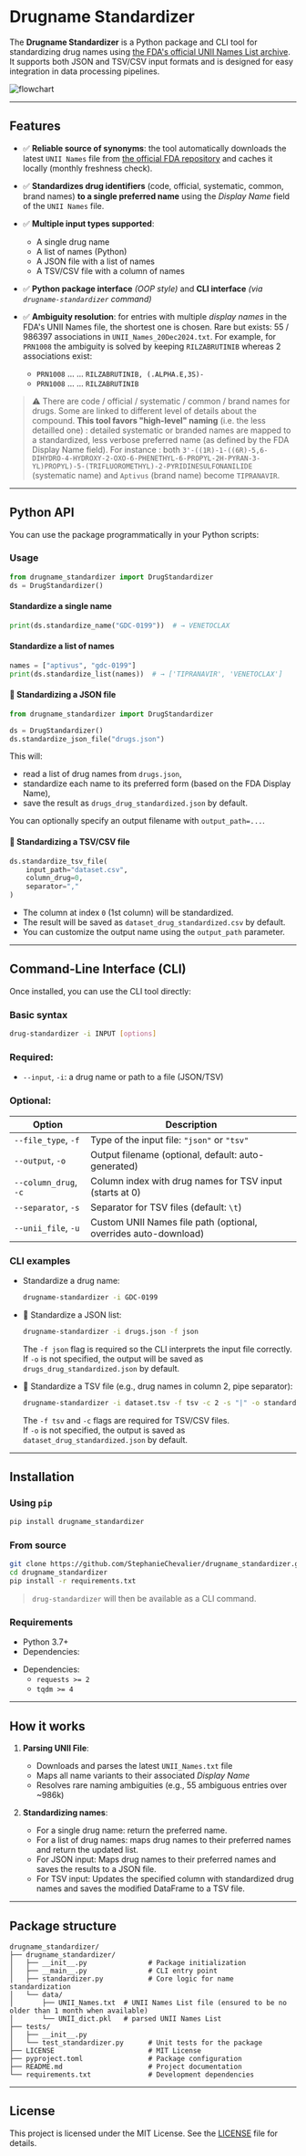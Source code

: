 # Drugname Standardizer

The **Drugname Standardizer** is a Python package and CLI tool for standardizing drug names using [the FDA's official UNII Names List archive](https://precision.fda.gov/uniisearch/archive). It supports both JSON and TSV/CSV input formats and is designed for easy integration in data processing pipelines.

![flowchart](https://raw.githubusercontent.com/StephanieChevalier/drugname_standardizer/main/img/flowchart_alpha.png)

---

## Features

- ✅ **Reliable source of synonyms**: the tool automatically downloads the latest `UNII Names` file from [the official FDA repository](https://precision.fda.gov/uniisearch/archive/latest/UNIIs.zip) and caches it locally (monthly freshness check).

- ✅ **Standardizes drug identifiers** (code, official, systematic, common, brand names) **to a single preferred name** using the *Display Name* field of the `UNII Names` file.

- ✅ **Multiple input types supported**:
   - A single drug name
   - A list of names (Python)
   - A JSON file with a list of names
   - A TSV/CSV file with a column of names

- ✅ **Python package interface** *(OOP style)* and **CLI interface** *(via `drugname-standardizer` command)*

- ✅ **Ambiguity resolution**: for entries with multiple *display names* in the FDA's UNII Names file, the shortest one is chosen. Rare but exists: 55 / 986397 associations in `UNII_Names_20Dec2024.txt`. For example, for `PRN1008` the ambiguity is solved by keeping `RILZABRUTINIB` whereas 2 associations exist:
   - `PRN1008`	...	... `RILZABRUTINIB, (.ALPHA.E,3S)-`
   - `PRN1008`	...	... `RILZABRUTINIB`  

> ⚠️ There are code / official / systematic / common / brand names for drugs. Some are linked to different level of details about the compound.
**This tool favors "high-level" naming** (i.e. the less detailled one) : detailed systematic or branded names are mapped to a standardized, less verbose preferred name (as defined by the FDA Display Name field). For instance : both `3'-((1R)-1-((6R)-5,6-DIHYDRO-4-HYDROXY-2-OXO-6-PHENETHYL-6-PROPYL-2H-PYRAN-3-YL)PROPYL)-5-(TRIFLUOROMETHYL)-2-PYRIDINESULFONANILIDE` (systematic name) and `Aptivus` (brand name) become `TIPRANAVIR`.

---

## Python API

You can use the package programmatically in your Python scripts:

### Usage

```python
from drugname_standardizer import DrugStandardizer
ds = DrugStandardizer()
```

#### Standardize a single name
```python
print(ds.standardize_name("GDC-0199"))  # → VENETOCLAX
```

#### Standardize a list of names
```python
names = ["aptivus", "gdc-0199"]
print(ds.standardize_list(names))  # → ['TIPRANAVIR', 'VENETOCLAX']
```

#### 📄 Standardizing a JSON file
```python
from drugname_standardizer import DrugStandardizer

ds = DrugStandardizer()
ds.standardize_json_file("drugs.json")
```

This will:

* read a list of drug names from `drugs.json`,
* standardize each name to its preferred form (based on the FDA Display Name),
* save the result as `drugs_drug_standardized.json` by default.

You can optionally specify an output filename with `output_path=...`.

#### 📄 Standardizing a TSV/CSV file

```python
ds.standardize_tsv_file(
    input_path="dataset.csv",
    column_drug=0,
    separator=","
)
```

* The column at index `0` (1st column) will be standardized.
* The result will be saved as `dataset_drug_standardized.csv` by default.
* You can customize the output name using the `output_path` parameter.

---

## Command-Line Interface (CLI)

Once installed, you can use the CLI tool directly:

### Basic syntax

```bash
drug-standardizer -i INPUT [options]
```

### Required:

* `--input`, `-i`: a drug name or path to a file (JSON/TSV)

### Optional:

| Option                | Description                                                     |
| --------------------- | --------------------------------------------------------------- |
| `--file_type`, `-f`   | Type of the input file: `"json"` or `"tsv"`                     |
| `--output`, `-o`      | Output filename (optional, default: auto-generated)             |
| `--column_drug`, `-c` | Column index with drug names for TSV input (starts at 0)        |
| `--separator`, `-s`   | Separator for TSV files (default: `\t`)                         |
| `--unii_file`, `-u`   | Custom UNII Names file path (optional, overrides auto-download) |

### CLI examples

* Standardize a drug name:

  ```bash
  drugname-standardizer -i GDC-0199
  ```

* 📄 Standardize a JSON list:

  ```bash
  drugname-standardizer -i drugs.json -f json
  ```
  The `-f json` flag is required so the CLI interprets the input file correctly.  
  If `-o` is not specified, the output will be saved as `drugs_drug_standardized.json` by default.

* 📄 Standardize a TSV file (e.g., drug names in column 2, pipe separator):

  ```bash
  drugname-standardizer -i dataset.tsv -f tsv -c 2 -s "|" -o standardized_dataset.tsv
  ```
  The `-f tsv` and `-c` flags are required for TSV/CSV files.  
  If `-o` is not specified, the output is saved as `dataset_drug_standardized.json` by default.

---

## Installation

### Using `pip`

```bash
pip install drugname_standardizer
```

### From source

```bash
git clone https://github.com/StephanieChevalier/drugname_standardizer.git
cd drugname_standardizer
pip install -r requirements.txt
```

> `drug-standardizer` will then be available as a CLI command.

### Requirements

* Python 3.7+
* Dependencies:
- Dependencies:
  - `requests >= 2`
  - `tqdm >= 4`

---

## How it works

1. **Parsing UNII File**:

   * Downloads and parses the latest `UNII_Names.txt` file
   * Maps all name variants to their associated *Display Name*
   * Resolves rare naming ambiguities (e.g., 55 ambiguous entries over \~986k)

2. **Standardizing names**:
   * For a single drug name: return the preferred name.
   * For a list of drug names: maps drug names to their preferred names and return the updated list.
   * For JSON input: Maps drug names to their preferred names and saves the results to a JSON file.
   * For TSV input: Updates the specified column with standardized drug names and saves the modified DataFrame to a TSV file.

---

## Package structure

```
drugname_standardizer/
├── drugname_standardizer/
│   ├── __init__.py               # Package initialization
│   ├── __main__.py               # CLI entry point
│   ├── standardizer.py           # Core logic for name standardization
│   └── data/
│       ├── UNII_Names.txt  # UNII Names List file (ensured to be no older than 1 month when available)
│       └── UNII_dict.pkl   # parsed UNII Names List
├── tests/
│   ├── __init__.py               
│   └── test_standardizer.py      # Unit tests for the package
├── LICENSE                       # MIT License
├── pyproject.toml                # Package configuration
├── README.md                     # Project documentation
└── requirements.txt              # Development dependencies
```

---

## License

This project is licensed under the MIT License. See the [LICENSE](https://github.com/StephanieChevalier/drugname_standardizer/blob/main/LICENSE) file for details.

